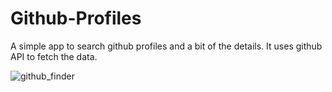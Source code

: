 # Github-Profiles
A simple app to search github profiles and a bit of the details. It uses github API to fetch the data.

![github_finder](https://user-images.githubusercontent.com/74041429/122633244-23bbb080-d0f5-11eb-8a3d-7d45e6c95f59.png)
